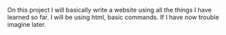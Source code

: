 On this project I will basically write a website using all the things I have learned so far. I will be using html, basic commands. If I have now trouble imagine later. 